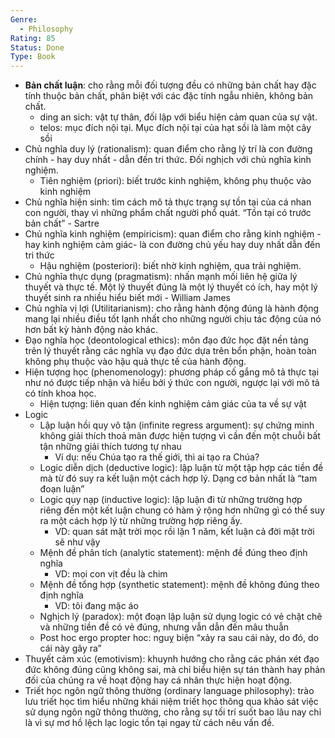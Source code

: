 ```yaml
---
Genre:
  - Philosophy
Rating: 85
Status: Done
Type: Book
---
```

- **Bản chất luận**: cho rằng mỗi đối tượng đều có những bản chất hay đặc tính thuộc bản chất, phân biệt với các đặc tính ngẫu nhiên, không bản chất.
    - ding an sich: vật tự thân, đối lập với biểu hiện cảm quan của sự vật.
    - telos: mục đích nội tại. Mục đích nội tại của hạt sồi là làm một cây sồi
- Chủ nghĩa duy lý (rationalism): quan điểm cho rằng lý trí là con đường chính - hay duy nhất - dẫn đến tri thức. Đối nghịch với chủ nghĩa kinh nghiệm.
    - Tiên nghiệm (priori): biết trước kinh nghiệm, không phụ thuộc vào kinh nghiệm
- Chủ nghĩa hiện sinh: tìm cách mô tả thực trạng sự tồn tại của cá nhan con người, thay vì những phẩm chất người phổ quát. “Tồn tại có trước bản chất” - Sartre
- Chủ nghĩa kinh nghiệm (empiricism): quan điểm cho rằng kinh nghiệm - hay kinh nghiệm cảm giác- là con đường chủ yếu hay duy nhất dẫn đến tri thức
    - Hậu nghiệm (posteriori): biết nhờ kinh nghiệm, qua trải nghiệm.
- Chủ nghĩa thực dụng (pragmatism): nhấn mạnh mối liên hệ giữa lý thuyết và thực tế. Một lý thuyết đúng là một lý thuyết có ích, hay một lý thuyết sinh ra nhiều hiểu biết mới - William James
- Chủ nghĩa vị lợi (Utilitarianism): cho rằng hành động đúng là hành động mang lại nhiều điều tốt lạnh nhất cho những người chịu tác động của nó hơn bất kỳ hành động nào khác.
- Đạo nghĩa học (deontological ethics): môn đạo đức học đặt nền tảng trên lý thuyết rằng các nghĩa vụ đạo đức dựa trên bổn phận, hoàn toàn không phụ thuộc vào hậu quả thực tế của hành động.
- Hiện tượng học (phenomenology): phương pháp cố gắng mô tả thực tại như nó được tiếp nhận và hiểu bởi ý thức con người, ngược lại với mô tả có tính khoa học.
    - Hiện tượng: liên quan đến kinh nghiệm cảm giác của ta về sự vật
- Logic
    - Lập luận hồi quy vô tận (infinite regress argument): sự chứng minh không giải thích thoả mãn được hiện tượng vì cần đến một chuỗi bất tận những giải thích tương tự nhau
        - Ví dụ: nếu Chúa tạo ra thế giới, thì ai tạo ra Chúa?
    - Logic diễn dịch (deductive logic): lập luận từ một tập hợp các tiền đề mà từ đó suy ra kết luận một cách hợp lý. Dạng cơ bản nhất là “tam đoạn luận”
    - Logic quy nạp (inductive logic): lập luận đi từ những trường hợp riêng đến một kết luận chung có hàm ý rộng hơn những gì có thể suy ra một cách hợp lý từ những trường hợp riêng ấy.
        - VD: quan sát mặt trời mọc rồi lặn 1 năm, kết luận cả đời mặt trời sẽ như vậy
    - Mệnh đề phân tích (analytic statement): mệnh đề đúng theo định nghĩa
        - VD: mọi con vịt đều là chim
    - Mệnh đề tổng hợp (synthetic statement): mệnh đề không đúng theo định nghĩa
        - VD: tôi đang mặc áo
    - Nghịch lý (paradox): một đoạn lập luận sử dụng logic có vẻ chặt chẽ và những tiền đề có vẻ đúng, nhưng vẫn dẫn đến mâu thuẫn
    - Post hoc ergo propter hoc: nguỵ biện “xảy ra sau cái này, do đó, do cái này gây ra”
- Thuyết cảm xúc (emotivism): khuynh hướng cho rằng các phán xét đạo đức không đúng cũng không sai, mà chỉ biểu hiện sự tán thành hay phản đối của chúng ra về hoạt động hay cá nhân thực hiện hoạt động.
- Triết học ngôn ngữ thông thường (ordinary language philosophy): trào lưu triết học tìm hiểu những khái niệm triết học thông qua khảo sát việc sử dụng ngôn ngữ thông thường, cho rằng sự tối trí suốt bao lâu nay chỉ là vì sự mơ hồ lệch lạc logic tồn tại ngay từ cách nêu vấn đề.